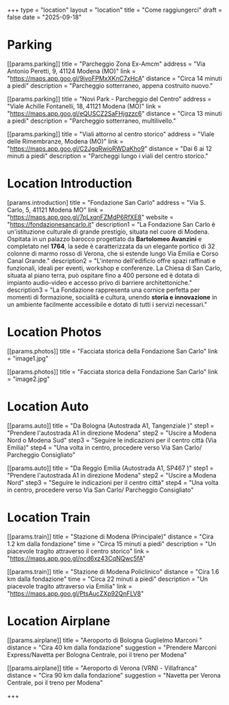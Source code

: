 +++
type = "location"
layout = "location"
title = "Come raggiungerci"
draft = false
date = "2025-09-18"

# Parking

[[params.parking]]
title = "Parcheggio Zona Ex-Amcm"
address = "Via Antonio Peretti, 9, 41124 Modena (MO)"
link = "https://maps.app.goo.gl/9ivoFPMxXKnC7xHcA"
distance = "Circa 14 minuti a piedi"
description = "Parcheggio sotterraneo, appena costruito nuovo."

[[params.parking]]
title = "Novi Park - Parcheggio del Centro"
address = "Viale Achille Fontanelli, 18, 41121 Modena (MO)"
link = "https://maps.app.goo.gl/eQUSCZ2SaFHjgzzc6"
distance = "Circa 13 minuti a piedi"
description = "Parcheggio sotterraneo, multilivello."

[[params.parking]]
title = "Viali attorno al centro storico"
address = "Viale delle Rimembranze, Modena (MO)"
link = "https://maps.app.goo.gl/C2JgqRwioRWDaKho9"
distance = "Dai 6 ai 12 minuti a piedi"
description = "Parcheggi lungo i viali del centro storico."


# Location Introduction

[params.introduction]
title = "Fondazione San Carlo"
address = "Via S. Carlo, 5, 41121 Modena MO"
link = "https://maps.app.goo.gl/7pLxqnFZMdP6RfXE8"
website = "https://fondazionesancarlo.it"
description1 = "La <span class='highlight'>Fondazione San Carlo</span> è un'istituzione culturale di grande prestigio, situata nel cuore di Modena. Ospitata in un palazzo barocco progettato da <strong>Bartolomeo Avanzini</strong> e completato nel <strong>1764</strong>, la sede è caratterizzata da un elegante portico di 32 colonne di marmo rosso di Verona, che si estende lungo Via Emilia e Corso Canal Grande."
description2 = "L'interno dell'edificio offre spazi raffinati e funzionali, ideali per eventi, workshop e conferenze. La <span class='highlight'>Chiesa di San Carlo</span>, situata al piano terra, può ospitare fino a 400 persone ed è dotata di impianto audio-video e accesso privo di barriere architettoniche."
description3 = "La Fondazione rappresenta una cornice perfetta per momenti di formazione, socialità e cultura, unendo <strong>storia e innovazione</strong> in un ambiente facilmente accessibile e dotato di tutti i servizi necessari."

# Location Photos

[[params.photos]]
title = "Facciata storica della Fondazione San Carlo"
link = "image1.jpg"

[[params.photos]]
title = "Facciata storica della Fondazione San Carlo"
link = "image2.jpg"

# Location Auto

[[params.auto]]
title = "Da Bologna (Autostrada A1, Tangenziale )"
step1 = "Prendere l'autostrada A1 in direzione Modena"
step2 = "Uscire a Modena Nord o Modena Sud"
step3 = "Seguire le indicazioni per il centro città (Via Emilia)"
step4 = "Una volta in centro, procedere verso Via San Carlo/  Parcheggio Consigliato"

[[params.auto]]
title = "Da Reggio Emilia (Autostrada A1, SP467 )"
step1 = "Prendere l'autostrada A1 in direzione Modena"
step2 = "Uscire a Modena Nord"
step3 = "Seguire le indicazioni per il centro città"
step4 = "Una volta in centro, procedere verso Via San Carlo/ Parcheggio Consigliato"

# Location Train

[[params.train]]
title = "Stazione di Modena (Principale)"
distance = "Cira 1.2 km dalla fondazione"
time = "Circa 15 minuti a piedi"
description = "Un piacevole tragito attraverso il centro storico"
link = "https://maps.app.goo.gl/ncd6xz43CqNQwc5fA"

[[params.train]]
title = "Stazione di Modena Policlinico"
distance = "Cira 1.6 km dalla fondazione"
time = "Circa 22 minuti a piedi"
description = "Un piacevole tragito attraverso via Emilia"
link = "https://maps.app.goo.gl/PtsAucZXp92QnFLV8"

# Location Airplane

[[params.airplane]]
title = "Aeroporto di Bologna Guglielmo Marconi "
distance = "Cira 40 km dalla fondazione"
suggestion = "Prendere Marconi Express/Navetta per Bologna Centrale, poi il treno per Modena"

[[params.airplane]]
title = "Aeroporto di Verona (VRN) - Villafranca"
distance = "Cira 90 km dalla fondazione"
suggestion = "Navetta per Verona Centrale, poi il treno per Modena"

+++